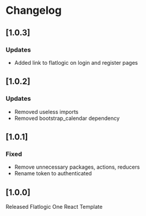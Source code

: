 # Changelog

## [1.0.3]

### Updates

- Added link to flatlogic on login and register pages

## [1.0.2]

### Updates

- Removed useless imports
- Removed bootstrap_calendar dependency

## [1.0.1]

### Fixed

- Remove unnecessary packages, actions, reducers
- Rename token to authenticated 

## [1.0.0]

Released Flatlogic One React Template
